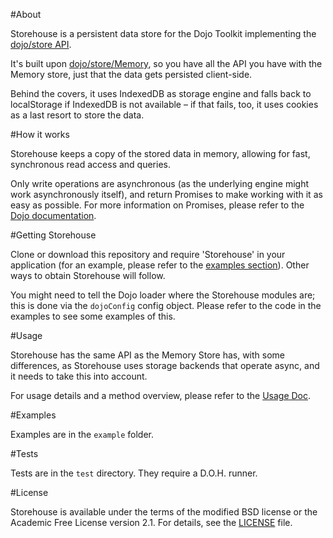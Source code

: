 #About

Storehouse is a persistent data store for the Dojo Toolkit implementing the [dojo/store API](http://dojotoolkit.org/reference-guide/1.8/dojo/store.html).

It's built upon [dojo/store/Memory](http://dojotoolkit.org/reference-guide/1.8/dojo/store/Memory.html), so you have all the API you have with the Memory store, just that the data gets persisted client-side.

Behind the covers, it uses IndexedDB as storage engine and falls back to localStorage if IndexedDB is not available – if that fails, too, it uses cookies as a last resort to store the data.

#How it works

Storehouse keeps a copy of the stored data in memory, allowing for fast, synchronous read access and queries.

Only write operations are asynchronous (as the underlying engine might work asynchronously itself), and return Promises to make working with it as easy as possible. For more information on Promises, please refer to the [Dojo documentation](http://dojotoolkit.org/reference-guide/1.8/dojo/promise/Promise.html).

#Getting Storehouse

Clone or download this repository and require 'Storehouse' in your application (for an example, please refer to the [examples section](https://github.com/jensarps/storehouse#examples)). Other ways to obtain Storehouse will follow.

You might need to tell the Dojo loader where the Storehouse modules are; this is done via the `dojoConfig` config object. Please refer to the code in the examples to see some examples of this.

#Usage

Storehouse has the same API as the Memory Store has, with some differences, as Storehouse uses storage backends that operate async, and it needs to take this into account.

For usage details and a method overview, please refer to the [Usage Doc](https://github.com/jensarps/storehouse/blob/master/doc/usage.md).

#Examples

Examples are in the `example` folder.

#Tests

Tests are in the `test` directory. They require a D.O.H. runner.

#License

Storehouse is available under the terms of the modified BSD license or the Academic Free License version 2.1. For details, see the [LICENSE](https://github.com/jensarps/storehouse/blob/master/LICENSE) file.
